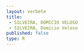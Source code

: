 ```yaml
---
layout: verbete
title:
 - SILVEIRA, DOMICIO VELOSO
 - SILVEIRA, Domício Veloso
published: false
type: R
---
```


